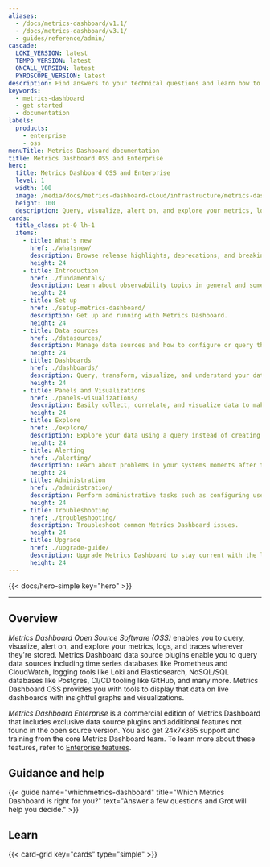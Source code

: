 ```yaml
---
aliases:
  - /docs/metrics-dashboard/v1.1/
  - /docs/metrics-dashboard/v3.1/
  - guides/reference/admin/
cascade:
  LOKI_VERSION: latest
  TEMPO_VERSION: latest
  ONCALL_VERSION: latest
  PYROSCOPE_VERSION: latest
description: Find answers to your technical questions and learn how to use Metrics Dashboard OSS and Enterprise products.
keywords:
  - metrics-dashboard
  - get started
  - documentation
labels:
  products:
    - enterprise
    - oss
menuTitle: Metrics Dashboard documentation
title: Metrics Dashboard OSS and Enterprise
hero:
  title: Metrics Dashboard OSS and Enterprise
  level: 1
  width: 100
  image: /media/docs/metrics-dashboard-cloud/infrastructure/metrics-dashboardlogo.svg
  height: 100
  description: Query, visualize, alert on, and explore your metrics, logs, and traces wherever they are stored.
cards:
  title_class: pt-0 lh-1
  items:
    - title: What's new
      href: ./whatsnew/
      description: Browse release highlights, deprecations, and breaking changes in Metrics Dashboard releases.
      height: 24
    - title: Introduction
      href: ./fundamentals/
      description: Learn about observability topics in general and some of the products included in Metrics Dashboard.
      height: 24
    - title: Set up
      href: ./setup-metrics-dashboard/
      description: Get up and running with Metrics Dashboard.
      height: 24
    - title: Data sources
      href: ./datasources/
      description: Manage data sources and how to configure or query the built-in data sources.
      height: 24
    - title: Dashboards
      href: ./dashboards/
      description: Query, transform, visualize, and understand your data no matter where it's stored.
      height: 24
    - title: Panels and Visualizations
      href: ./panels-visualizations/
      description: Easily collect, correlate, and visualize data to make informed decisions in real-time.
      height: 24
    - title: Explore
      href: ./explore/
      description: Explore your data using a query instead of creating a dashboard.
      height: 24
    - title: Alerting
      href: ./alerting/
      description: Learn about problems in your systems moments after they occur.
      height: 24
    - title: Administration
      href: ./administration/
      description: Perform administrative tasks such as configuring user management and roles and permissions.
      height: 24
    - title: Troubleshooting
      href: ./troubleshooting/
      description: Troubleshoot common Metrics Dashboard issues.
      height: 24
    - title: Upgrade
      href: ./upgrade-guide/
      description: Upgrade Metrics Dashboard to stay current with the latest fixes and enhancements.
      height: 24
---
```


{{< docs/hero-simple key="hero" >}}

---

## Overview

_Metrics Dashboard Open Source Software (OSS)_ enables you to query, visualize, alert on, and explore your metrics, logs, and traces wherever they're stored. Metrics Dashboard data source plugins enable you to query data sources including time series databases like Prometheus and CloudWatch, logging tools like Loki and Elasticsearch, NoSQL/SQL databases like Postgres, CI/CD tooling like GitHub, and many more. Metrics Dashboard OSS provides you with tools to display that data on live dashboards with insightful graphs and visualizations.

_Metrics Dashboard Enterprise_ is a commercial edition of Metrics Dashboard that includes exclusive data source plugins and additional features not found in the open source version. You also get 24x7x365 support and training from the core Metrics Dashboard team.
To learn more about these features, refer to [Enterprise features](https://metrics-dashboard.com/docs/metrics-dashboard/<METRICS_DASHBOARD_VERSION>/introduction/metrics-dashboard-enterprise/#enterprise-features-in-metrics-dashboard-cloud).

## Guidance and help

{{< guide name="whichmetrics-dashboard" title="Which Metrics Dashboard is right for you?" text="Answer a few questions and Grot will help you decide." >}}

## Learn

{{< card-grid key="cards" type="simple" >}}
